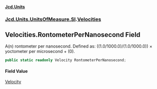 #### [Jcd.Units](index.md 'index')
### [Jcd.Units.UnitsOfMeasure.SI](Jcd.Units.UnitsOfMeasure.SI.md 'Jcd.Units.UnitsOfMeasure.SI').[Velocities](Velocities.md 'Jcd.Units.UnitsOfMeasure.SI.Velocities')

## Velocities.RontometerPerNanosecond Field

A(n) rontometer per nanosecond. Defined as: ((1.0/1000.0)/(1.0/1000.0)) × yoctometer per microsecond + (0).

```csharp
public static readonly Velocity RontometerPerNanosecond;
```

#### Field Value
[Velocity](Velocity.md 'Jcd.Units.UnitTypes.Velocity')
